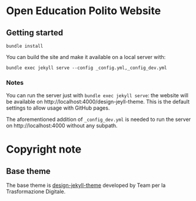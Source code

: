 # Open Education Polito Website

## Getting started

`bundle install`

You can build the site and make it available on a local server with:

`bundle exec jekyll serve --config _config.yml,_config_dev.yml`

### Notes

You can run the server just with `bundle exec jekyll serve`: the website will
be available on http://localhost:4000/design-jeyll-theme. This is the default
settings to allow usage with GitHub pages.

The aforementioned addition of `_config_dev.yml` is needed to run the server on
http://localhost:4000 without any subpath.

# Copyright note

## Base theme 
The base theme is
[design-jekyll-theme](https://github.com/italia/design-jekyll-theme)
developed by Team per la Trasformazione Digitale. 


